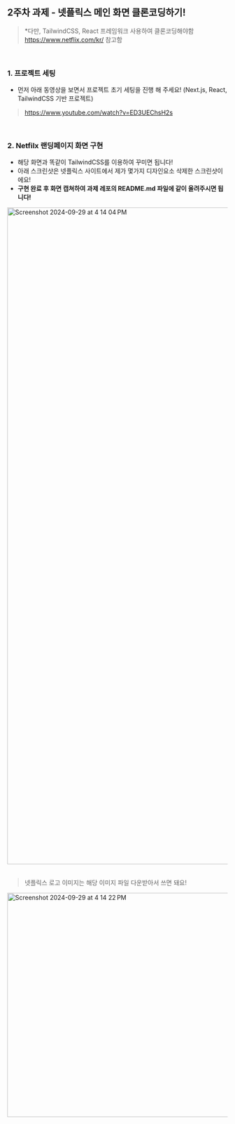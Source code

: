 ## 2주차 과제 - 넷플릭스 메인 화면 클론코딩하기!
> *다만, TailwindCSS, React 프레임워크 사용하여 클론코딩해야함
> https://www.netflix.com/kr/ 참고함

<br>

### 1. 프로젝트 세팅
- 먼저 아래 동영상을 보면서 프로젝트 초기 세팅을 진행 해 주세요! (Next.js, React, TailwindCSS 기반 프로젝트)
> https://www.youtube.com/watch?v=ED3UEChsH2s

<br>


### 2. Netfilx 랜딩페이지 화면 구현
- 해당 화면과 똑같이 TailwindCSS를 이용하여 꾸미면 됩니다!
- 아래 스크린샷은 넷플릭스 사이트에서 제가 몇가지 디자인요소 삭제한 스크린샷이에요!
- <b>구현 완료 후 화면 캡쳐하여 과제 레포의 README.md 파일에 같이 올려주시면 됩니다!</b>


<img width="1497" alt="Screenshot 2024-09-29 at 4 14 04 PM" src="https://github.com/user-attachments/assets/f75531a0-0ea8-4610-9307-316ec69fcb0b">

<br>
<br>

> 넷플릭스 로고 이미지는 해당 이미지 파일 다운받아서 쓰면 돼요!
<img width="511" alt="Screenshot 2024-09-29 at 4 14 22 PM" src="https://github.com/user-attachments/assets/a2161ffe-1c0a-42a6-985d-74290c40b915">
